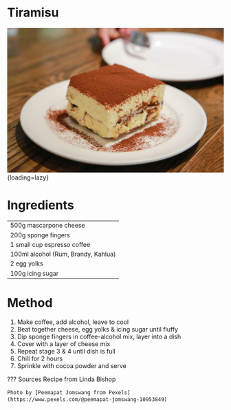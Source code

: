# Tiramisu

![Tiramisu (Photo by Peemapat Jomswang)](./pexels-tiramisu.jpg){loading=lazy}

# Ingredients

|                                     |
| ----------------------------------- |
| 500g mascarpone cheese              |
| 200g sponge fingers                 |
| 1 small cup espresso coffee         |
| 100ml alcohol (Rum, Brandy, Kahlua) |
| 2 egg yolks                         |
| 100g icing sugar                    |

# Method
1. Make coffee, add alcohol, leave to cool
2. Beat together cheese, egg yolks & icing sugar until fluffy
3. Dip sponge fingers in coffee-alcohol mix, layer into a dish
4. Cover with a layer of cheese mix
5. Repeat stage 3 & 4 until dish is full
6. Chill for 2 hours
7. Sprinkle with cocoa powder and serve

??? Sources
    Recipe from Linda Bishop
    
    Photo by [Peemapat Jomswang from Pexels](https://www.pexels.com/@peemapat-jomswang-10953849)

  